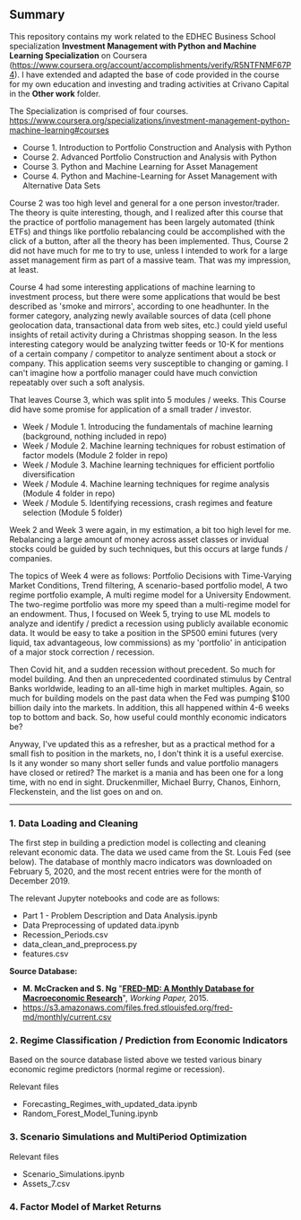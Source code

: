 ## Summary

This repository contains my work related to the EDHEC Business School specialization **Investment Management with Python and Machine Learning Specialization** on Coursera (https://www.coursera.org/account/accomplishments/verify/R5NTFNMF67P4).  I have extended and adapted the base of code provided in the course for my own education and investing and trading activities at Crivano Capital in the **Other work** folder. 

The Specialization is comprised of four courses. https://www.coursera.org/specializations/investment-management-python-machine-learning#courses

- Course 1. Introduction to Portfolio Construction and Analysis with Python
- Course 2. Advanced Portfolio Construction and Analysis with Python
- Course 3. Python and Machine Learning for Asset Management
- Course 4. Python and Machine-Learning for Asset Management with Alternative Data Sets

Course 2 was too high level and general for a one person investor/trader.  The theory is quite interesting, though, and I realized after this course that the practice of portfolio management has been largely automated (think ETFs) and things like portfolio rebalancing could be accomplished with the click of a button, after all the theory has been implemented.  Thus, Course 2 did not have much for me to try to use, unless I intended to work for a large asset management firm as part of a massive team.  That was my impression, at least.

Course 4 had some interesting applications of machine learning to investment process, but there were some applications that would be best described as 'smoke and mirrors', according to one headhunter.  In the former category, analyzing newly available sources of data (cell phone geolocation data, transactional data from web sites, etc.) could yield useful insights of retail activity during a Christmas shopping season.  In the less interesting category would be analyzing twitter feeds or 10-K for mentions of a certain company / competitor to analyze sentiment about a stock or company.  This application seems very susceptible to changing or gaming.  I can't imagine how a portfolio manager could have much conviction repeatably over such a soft analysis.  

That leaves Course 3, which was split into 5 modules / weeks.  This Course did have some promise for application of a small trader / investor.

- Week / Module 1. Introducing the fundamentals of machine learning (background, nothing included in repo)
- Week / Module 2. Machine learning techniques for robust estimation of factor models (Module 2 folder in repo)
- Week / Module 3. Machine learning techniques for efficient portfolio diversification
- Week / Module 4. Machine learning techniques for regime analysis (Module 4 folder in repo)
- Week / Module 5. Identifying recessions, crash regimes and feature selection (Module 5 folder)

Week 2 and Week 3 were again, in my estimation, a bit too high level for me.  Rebalancing a large amount of money across asset classes or invidual stocks could be guided by such techniques, but this occurs at large funds / companies.  

The topics of Week 4 were as follows: Portfolio Decisions with Time-Varying Market Conditions, Trend filtering, A scenario-based portfolio model, A two regime portfolio example, A multi regime model for a University Endowment.  The two-regime portfolio was more my speed than a multi-regime model for an endowment.  Thus, I focused on Week 5, trying to use ML models to analyze and identify / predict a recession using publicly available economic data.  It would be easy to take a position in the SP500 emini futures (very liquid, tax advantageous, low commissions) as my 'portfolio' in anticipation of a major stock correction / recession.  

Then Covid hit, and a sudden recession without precedent.  So much for model building.  And then an unprecedented coordinated stimulus by Central Banks worldwide, leading to an all-time high in market multiples.  Again, so much for building models on the past data when the Fed was pumping $100 billion daily into the markets.  In addition, this all happened within 4-6 weeks top to bottom and back.  So, how useful could monthly economic indicators be?   

Anyway, I've updated this as a refresher, but as a practical method for a small fish to position in the markets, no, I don't think it is a useful exercise.  Is it any wonder so many short seller funds and value portfolio managers have closed or retired?  The market is a mania and has been one for a long time, with no end in sight.  Druckenmiller, Michael Burry, Chanos, Einhorn, Fleckenstein, and the list goes on and on.  

-------

### 1. Data Loading and Cleaning

The first step in building a prediction model is collecting and cleaning relevant economic data. The data we used came from the St. Louis Fed (see below).  The database of monthly macro indicators was downloaded on February 5, 2020, and the most recent entries were for the month of December 2019. 

The relevant Jupyter notebooks and code are as follows:

- Part 1 - Problem Description and Data Analysis.ipynb
- Data Preprocessing of updated data.ipynb
- Recession_Periods.csv
- data_clean_and_preprocess.py
- features.csv

**Source Database:**

- **M. McCracken and S. Ng** "__[FRED-MD: A Monthly Database for Macroeconomic Research](https://research.stlouisfed.org/econ/mccracken/fred-databases/)__", _Working Paper,_ 2015.  <a class="anchor" id="i"></a>
- https://s3.amazonaws.com/files.fred.stlouisfed.org/fred-md/monthly/current.csv


### 2. Regime Classification / Prediction from Economic Indicators 

Based on the source database listed above we tested various binary economic regime predictors (normal regime or recession). 

Relevant files

- Forecasting_Regimes_with_updated_data.ipynb
- Random_Forest_Model_Tuning.ipynb

### 3. Scenario Simulations and MultiPeriod Optimization

Relevant files

- Scenario_Simulations.ipynb
- Assets_7.csv

### 4. Factor Model of Market Returns
 